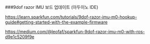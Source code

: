 ###9dof razor
IMU 보드 업데이트 (아두이노 IDE)

https://learn.sparkfun.com/tutorials/9dof-razor-imu-m0-hookup-guide#getting-started-with-the-example-firmware


https://medium.com/@leofaf/sparkfun-9dof-razor-imu-m0-with-ros-d9e1c5209f9e
